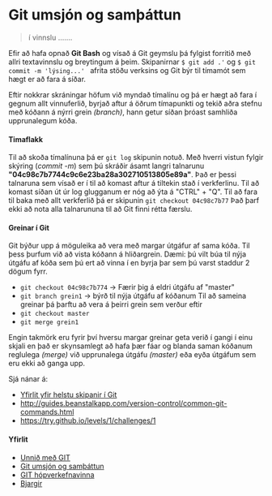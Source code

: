 # Git umsjón og samþáttun

> í vinnslu .......

Efir að hafa opnað **Git Bash** og vísað á Git geymslu þá fylgist forritið með allri textavinnslu og breytingum á þeim. Skipanirnar ```$ git add .'``` og ```$ git commit -m 'lýsing...' ``` afrita stöðu verksins og Git býr til tímamót sem hægt er að fara á síðar. 

Eftir nokkrar skráningar höfum við myndað tímalínu og þá er hægt að fara í gegnum allt vinnuferlið, byrjað aftur á öðrum tímapunkti og tekið aðra stefnu með kóðann á nýrri grein _(branch)_, hann getur síðan þróast samhliða upprunalegum kóða. 
#### Timaflakk
Til að skoða tímalínuna þá er ```git log``` skipunin notuð. Með hverri vistun fylgir skýring (*commit -m*) sem þú skráðir ásamt langri talnarunu **"04c98c7b7744c9c6e23ba28a302710513805e89a"**. Það er þessi talnaruna sem vísað er í til að komast aftur á tiltekin stað í verkferlinu. Til að komast síðan út úr log glugganum er nóg að ýta á "CTRL" + "Q". Til að fara til baka með allt verkferlið þá er skipunin ```git checkout 04c98c7b77``` Það þarf ekki að nota alla talnarununa til að Git finni rétta færslu.
#### Greinar í Git
Git býður upp á möguleika að vera með margar útgáfur af sama kóða. Til þess þurfum við að vista kóðann á hliðargrein. 
Dæmi: þú vilt búa til nýja útgáfu af kóða sem þú ert að vinna í en byrja þar sem þú varst staddur 2 dögum fyrr. 
* ```git checkout 04c98c7b774``` -> Færir þig á eldri útgáfu af "master"
* ```git branch grein1``` -> býrð til nýja útgáfu af kóðanum
Til að sameina greinar þá þarftu að vera á þeirri grein sem verður eftir
* ```git checkout master```
* ```git merge grein1```

Engin takmörk eru fyrir því hversu margar greinar geta verið í gangi í einu skjali en það er skynsamlegt að hafa þær fáar og blanda saman kóðanum reglulega _(merge)_ við upprunalega útgáfu _(master)_ eða eyða útgáfum sem eru ekki að ganga upp. 

Sjá nánar á:
* [Yfirlit yfir helstu skipanir í Git](Lesefni/github-git-cheat-sheet.pdf)
* http://guides.beanstalkapp.com/version-control/common-git-commands.html
* https://try.github.io/levels/1/challenges/1

#### Yfirlit
* [Unnið með GIT](Git.md)
* [Git umsjón og samþáttun](Umsjón.md)
* [GIT hópverkefnavinna](Hópverkefnavinna.md)
* [Bjargir](Bjargir.md)